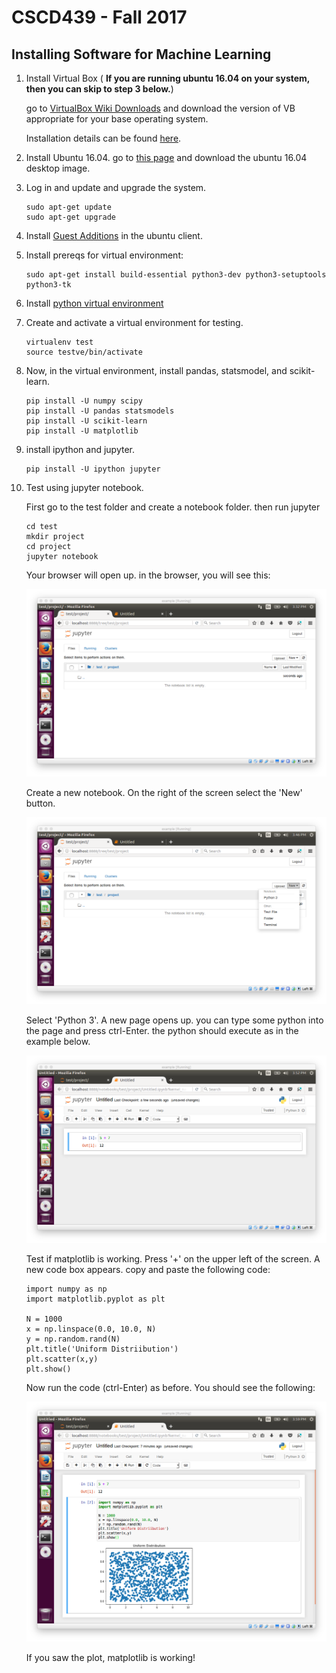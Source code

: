 # CSCD439 - Fall 2017
## Installing Software for Machine Learning

1. Install Virtual Box ( **If you are running ubuntu 16.04 on your system, then you can skip to step 3 below.**)

	go to [VirtualBox Wiki Downloads](https://www.virtualbox.org/wiki/Downloads) and download the version of VB appropriate for your base operating system.  

	Installation details can be found [here](https://www.virtualbox.org/manual/ch02.html).

2. Install Ubuntu 16.04.  go to [this page](https://www.ubuntu.com/download) and download the ubuntu 16.04 desktop image.

3. Log in and update and upgrade the system.

	```
	sudo apt-get update
	sudo apt-get upgrade
	```
	
4. Install [Guest Additions](https://www.virtualbox.org/manual/ch04.html) in the ubuntu client.
	
5. Install prereqs for virtual environment:

	```
	sudo apt-get install build-essential python3-dev python3-setuptools python3-tk
	```

6. Install [python virtual environment](https://gist.github.com/FarhadurFahim/73c0fad6350332cef7a653bcd762f08d)

7. Create and activate a virtual environment for testing.

	```
	virtualenv test
	source testve/bin/activate
	```
	
8. Now, in the virtual environment, install pandas, statsmodel, and scikit-learn.

	```
	pip install -U numpy scipy
	pip install -U pandas statsmodels
	pip install -U scikit-learn
	pip install -U matplotlib
	```
	
9. install ipython and jupyter.

	```
	pip install -U ipython jupyter
	```

10. Test using jupyter notebook.  

	First go to the test folder and create a notebook folder. then run jupyter

	```
	cd test
	mkdir project
	cd project
	jupyter notebook
	```
	Your browser will open up.  in the browser, you will see this:
	
	![jupyter notebook](https://github.com/JoeDumoulin/CSCD439F17/blob/master/images/2017-09-25T3.32.06PM.png "first page")
	
	Create a new notebook.  On the right of the screen select the 'New' button.
	
	![jupyter notebook](https://github.com/JoeDumoulin/CSCD439F17/blob/master/images/2017-09-25T3.46.32PM.png "select kernel")
	
	Select 'Python 3'.  A new page opens up.  you can type some python into the page and press ctrl-Enter.  the python should execute as in the example below.
	
	![jupyter notebook](https://github.com/JoeDumoulin/CSCD439F17/blob/master/images/2017-09-25T3.52.45PM.png "run python")
	
	Test if matplotlib is working.  Press '+' on the upper left of the screen.  A new code box appears.  copy and paste the following code:
	
	```
	import numpy as np
	import matplotlib.pyplot as plt

	N = 1000
	x = np.linspace(0.0, 10.0, N)
	y = np.random.rand(N)
	plt.title('Uniform Distriibution')
	plt.scatter(x,y)
	plt.show()
	```
	
	 Now run the code (ctrl-Enter) as before.  You should see the following:
	 
	 ![jupyter notebook](https://github.com/JoeDumoulin/CSCD439F17/blob/master/images/2017-09-25T3.59.48PM.png "run python")
	 
	 If you saw the plot, matplotlib is working!
	 
	 
	 